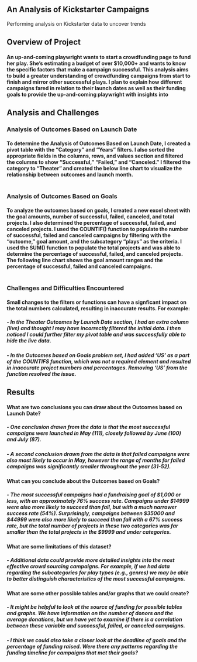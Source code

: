 ## An Analysis of Kickstarter Campaigns
Performing analysis on Kickstarter data to uncover trends

## Overview of Project
#### An up-and-coming playwright wants to start a crowdfunding page to fund her play. She’s estimating a budget of over $10,000+ and wants to know the specific factors that make a campaign successful. This analysis aims to build a greater understanding of crowdfunding campaigns from start to finish and mirror other successful plays. I plan to explain how different campaigns fared in relation to their launch dates as well as their funding goals to provide the up-and-coming playwright with insights into 

## Analysis and Challenges

### Analysis of Outcomes Based on Launch Date

#### To determine the Analysis of Outcomes Based on Launch Date, I created a pivot table with the “Category” and “Years” filters. I also sorted the appropriate fields in the columns, rows, and values section and filtered the columns to show “Successful,” “Failed,” and “Canceled.” I filtered the category to “Theater” and created the below line chart to visualize the relationship between outcomes and launch month.

![]()

### Analysis of Outcomes Based on Goals

#### To analyze the outcomes based on goals, I created a new excel sheet with the goal amounts, number of successful, failed, canceled, and total projects. I also determined the percentage of successful, failed, and canceled projects. I used the COUNTIF() function to populate the number of successful, failed and canceled campaigns by filtering with the “outcome,” goal amount, and the subcategory “plays” as the criteria. I used the SUM() function to populate the total projects and was able to determine the percentage of successful, failed, and canceled projects. The following line chart shows the goal amount ranges and the percentage of successful, failed and canceled campaigns.

![]()

### Challenges and Difficulties Encountered

#### Small changes to the filters or functions can have a signficant impact on the total numbers calculated, resulting in inaccurate results. For example:
##### - In the Theater Outcomes by Launch Date section, I had an extra column (live) and thought I may have incorrectly filtered the initial data. I then noticed I could further filter my pivot table and was successfully able to hide the live data.
##### - In the Outcomes based on Goals problem set, I had added ‘US’ as a part of the COUNTIFS function, which was not a required element and resulted in inaccurate project numbers and percentages. Removing ‘US’ from the function resolved the issue. 

## Results

#### What are two conclusions you can draw about the Outcomes based on Launch Date?

##### - One conclusion drawn from the data is that the most successful campaigns were launched in May (111), closely followed by June (100) and July (87).
##### - A second conclusion drawn from the data is that failed campaigns were also most likely to occur in May, however the range of months for failed campaigns was significantly smaller throughout the year (31-52).

#### What can you conclude about the Outcomes based on Goals?

##### - The most successful campaigns had a fundraising goal of $1,000 or less, with an approximately 76% success rate. Campaigns under $14999 were also more likely to succeed than fail, but with a much narrower success rate (54%). Surprisingly, campaigns between $35000 and $44999 were also more likely to succeed than fail with a 67% success rate, but the total number of projects in these two categories was far smaller than the total projects in the $9999 and under categories.

#### What are some limitations of this dataset?

##### - Additional data could provide more detailed insights into the most effective crowd sourcing campaigns. For example, if we had data regarding the subcategories for play types (e.g., genres) we may be able to better distinguish characteristics of the most successful campaigns.

#### What are some other possible tables and/or graphs that we could create?

##### - It might be helpful to look at the source of funding for possible tables and graphs. We have information on the number of donors and the average donations, but we have yet to examine if there is a correlation between these variable and successful, failed, or canceled campaigns. 

##### - I think we could also take a closer look at the deadline of goals and the percentage of funding raised. Were there any patterns regarding the funding timeline for campaigns that met their goals?



